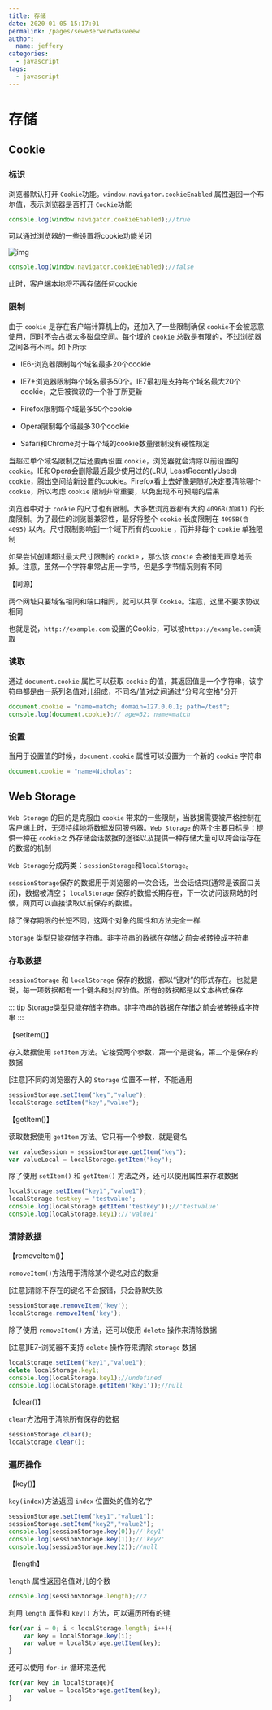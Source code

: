 ```yaml
---
title: 存储
date: 2020-01-05 15:17:01
permalink: /pages/sewe3erwerwdasweew
author: 
  name: jeffery
categories: 
  - javascript
tags: 
  - javascript
---
```


# 存储



## Cookie



### 标识

浏览器默认打开 `Cookie`功能。`window.navigator.cookieEnabled` 属性返回一个布尔值，表示浏览器是否打开 `Cookie`功能

```js
console.log(window.navigator.cookieEnabled);//true
```

可以通过浏览器的一些设置将cookie功能关闭

![img](https://gitee.com/FIF/pic-beg/raw/master/images/javascript/js_storage_cookie1.png)

```js
console.log(window.navigator.cookieEnabled);//false
```

此时，客户端本地将不再存储任何cookie

 

### 限制

由于 `cookie` 是存在客户端计算机上的，还加入了一些限制确保 `cookie`不会被恶意使用，同时不会占据太多磁盘空间。每个域的 `cookie` 总数是有限的，不过浏览器之间各有不同。如下所示

- IE6-浏览器限制每个域名最多20个cookie

- IE7+浏览器限制每个域名最多50个。IE7最初是支持每个域名最大20个cookie，之后被微软的一个补丁所更新

- Firefox限制每个域最多50个cookie

- Opera限制每个域最多30个cookie

- Safari和Chrome对于每个域的cookie数量限制没有硬性规定

当超过单个域名限制之后还要再设置 `cookie`，浏览器就会清除以前设置的`cookie`。IE和Opera会删除最近最少使用过的(LRU, LeastRecentlyUsed) `cookie`，腾出空间给新设置的cookie。Firefox看上去好像是随机决定要清除哪个 `cookie`，所以考虑 `cookie` 限制非常重要，以免出现不可预期的后果

浏览器中对于 `cookie` 的尺寸也有限制。大多数浏览器都有大约 `4096B(加减1)` 的长度限制。为了最佳的浏览器兼容性，最好将整个 `cookie` 长度限制在 `4095B(含4095)` 以内。尺寸限制影响到一个域下所有的`cookie` ，而并非每个 `cookie` 单独限制

如果尝试创建超过最大尺寸限制的 `cookie` ，那么该 `cookie` 会被悄无声息地丢掉。注意，虽然一个字符串常占用一字节，但是多字节情况则有不同

【同源】

两个网址只要域名相同和端口相同，就可以共享 `Cookie`。注意，这里不要求协议相同

也就是说，`http://example.com` 设置的Cookie，可以被`https://example.com`读取

### 读取

通过 `document.cookie` 属性可以获取 `cookie` 的值，其返回值是一个字符串，该字符串都是由一系列名值对儿组成，不同名/值对之间通过“分号和空格”分开

```js
document.cookie = "name=match; domain=127.0.0.1; path=/test";
console.log(document.cookie);//'age=32; name=match'
```

### 设置

当用于设置值的时候，`document.cookie` 属性可以设置为一个新的 `cookie` 字符串

```js
document.cookie = "name=Nicholas";
```

## Web Storage

`Web Storage` 的目的是克服由 `cookie` 带来的一些限制，当数据需要被严格控制在客户端上时，无须持续地将数据发回服务器。`Web Storage` 的两个主要目标是：提供一种在 `cookie之` 外存储会话数据的途径以及提供一种存储大量可以跨会话存在的数据的机制

`Web Storage`分成两类：`sessionStorage`和`localStorage`。

`sessionStorage`保存的数据用于浏览器的一次会话，当会话结束(通常是该窗口关闭)，数据被清空；
`localStorage` 保存的数据长期存在，下一次访问该网站的时候，网页可以直接读取以前保存的数据。

除了保存期限的长短不同，这两个对象的属性和方法完全一样

`Storage` 类型只能存储字符串。非字符串的数据在存储之前会被转换成字符串

### 存取数据

`sessionStorage` 和 `localStorage` 保存的数据，都以“键对”的形式存在。也就是说，每一项数据都有一个键名和对应的值。所有的数据都是以文本格式保存

::: tip
Storage类型只能存储字符串。非字符串的数据在存储之前会被转换成字符串
:::

【setItem()】

存入数据使用 `setItem` 方法。它接受两个参数，第一个是键名，第二个是保存的数据

[注意]不同的浏览器存入的 `Storage` 位置不一样，不能通用

```js
sessionStorage.setItem("key","value");
localStorage.setItem("key","value");
```

【getItem()】

读取数据使用 `getItem` 方法。它只有一个参数，就是键名

```js
var valueSession = sessionStorage.getItem("key");
var valueLocal = localStorage.getItem("key");
```

除了使用 `setItem()` 和 `getItem()` 方法之外，还可以使用属性来存取数据

```js
localStorage.setItem("key1","value1");
localStorage.testkey = 'testvalue';
console.log(localStorage.getItem('testkey'));//'testvalue'
console.log(localStorage.key1);//'value1'
```

### 清除数据

【removeItem()】

`removeItem()`方法用于清除某个键名对应的数据

[注意]清除不存在的键名不会报错，只会静默失败

```js
sessionStorage.removeItem('key');
localStorage.removeItem('key');
```

除了使用 `removeItem()` 方法，还可以使用 `delete` 操作来清除数据

[注意]IE7-浏览器不支持 `delete` 操作符来清除 `storage` 数据

```js
localStorage.setItem("key1","value1");
delete localStorage.key1;
console.log(localStorage.key1);//undefined
console.log(localStorage.getItem('key1'));//null
```

【clear()】

`clear`方法用于清除所有保存的数据

```js
sessionStorage.clear();
localStorage.clear(); 
```

### 遍历操作

【key()】

`key(index)`方法返回 `index` 位置处的值的名字

```js
sessionStorage.setItem("key1","value1");
sessionStorage.setItem("key2","value2");
console.log(sessionStorage.key(0));//'key1'
console.log(sessionStorage.key(1));//'key2'
console.log(sessionStorage.key(2));//null
```

【length】

`length` 属性返回名值对儿的个数

```js
console.log(sessionStorage.length);//2
```

利用 `length` 属性和 `key()` 方法，可以遍历所有的键

```js
for(var i = 0; i < localStorage.length; i++){
    var key = localStorage.key(i);
    var value = localStorage.getItem(key);
}
```

还可以使用 `for-in` 循环来迭代

```js
for(var key in localStorage){
    var value = localStorage.getItem(key);
}
```